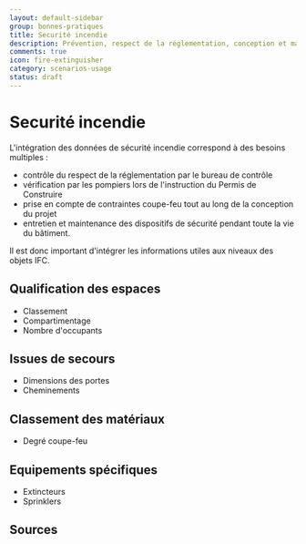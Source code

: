 ```yaml
---
layout: default-sidebar
group: bonnes-pratiques
title: Securité incendie
description: Prévention, respect de la réglementation, conception et maintenance des système de sécurité.
comments: true
icon: fire-extinguisher
category: scenarios-usage
status: draft
---
```


# Securité incendie

L'intégration des données de sécurité incendie correspond à des besoins multiples :

* contrôle du respect de la réglementation par le bureau de contrôle
* vérification par les pompiers lors de l'instruction du Permis de Construire
* prise en compte de contraintes coupe-feu tout au long de la conception du projet
* entretien et maintenance des dispositifs de sécurité pendant toute la vie du bâtiment.

Il est donc important d'intégrer les informations utiles aux niveaux des objets IFC.

## Qualification des espaces

* Classement
* Compartimentage
* Nombre d'occupants

## Issues de secours

* Dimensions des portes
* Cheminements

## Classement des matériaux

* Degré coupe-feu

## Equipements spécifiques

* Extincteurs
* Sprinklers

## Sources
